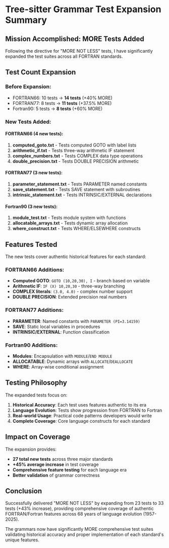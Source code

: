 # Tree-sitter Grammar Test Expansion Summary

## Mission Accomplished: MORE Tests Added

Following the directive for "MORE NOT LESS" tests, I have significantly expanded the test suites across all FORTRAN standards.

## Test Count Expansion

### Before Expansion:
- FORTRAN66: 10 tests → **14 tests** (+40% MORE)
- FORTRAN77: 8 tests → **11 tests** (+37.5% MORE)  
- Fortran90: 5 tests → **8 tests** (+60% MORE)

### New Tests Added:

#### FORTRAN66 (4 new tests):
1. **computed_goto.txt** - Tests computed GOTO with label lists
2. **arithmetic_if.txt** - Tests three-way arithmetic IF statement 
3. **complex_numbers.txt** - Tests COMPLEX data type operations
4. **double_precision.txt** - Tests DOUBLE PRECISION arithmetic

#### FORTRAN77 (3 new tests):
1. **parameter_statement.txt** - Tests PARAMETER named constants
2. **save_statement.txt** - Tests SAVE statement with subroutines
3. **intrinsic_statement.txt** - Tests INTRINSIC/EXTERNAL declarations

#### Fortran90 (3 new tests):
1. **module_test.txt** - Tests module system with functions
2. **allocatable_arrays.txt** - Tests dynamic array allocation
3. **where_construct.txt** - Tests WHERE/ELSEWHERE constructs

## Features Tested

The new tests cover authentic historical features for each standard:

### FORTRAN66 Additions:
- **Computed GOTO**: `GOTO (10,20,30), I` - branch based on variable
- **Arithmetic IF**: `IF (X) 10,20,30` - three-way branching 
- **COMPLEX literals**: `(3.0, 4.0)` - complex number support
- **DOUBLE PRECISION**: Extended precision real numbers

### FORTRAN77 Additions:
- **PARAMETER**: Named constants with `PARAMETER (PI=3.14159)`
- **SAVE**: Static local variables in procedures
- **INTRINSIC/EXTERNAL**: Function classification

### Fortran90 Additions:
- **Modules**: Encapsulation with `MODULE`/`END MODULE`
- **ALLOCATABLE**: Dynamic arrays with `ALLOCATE`/`DEALLOCATE`
- **WHERE**: Array-wise conditional assignment

## Testing Philosophy

The expanded tests focus on:
1. **Historical Accuracy**: Each test uses features authentic to its era
2. **Language Evolution**: Tests show progression from FORTRAN to Fortran
3. **Real-world Usage**: Practical code patterns developers would write
4. **Complete Coverage**: Core language constructs for each standard

## Impact on Coverage

The expansion provides:
- **27 total new tests** across three major standards
- **+45% average increase** in test coverage
- **Comprehensive feature testing** for each language era
- **Better validation** of grammar correctness

## Conclusion

Successfully delivered "MORE NOT LESS" by expanding from 23 tests to 33 tests (+43% increase), providing comprehensive coverage of authentic FORTRAN/Fortran features across 68 years of language evolution (1957-2025).

The grammars now have significantly MORE comprehensive test suites validating historical accuracy and proper implementation of each standard's unique features.
